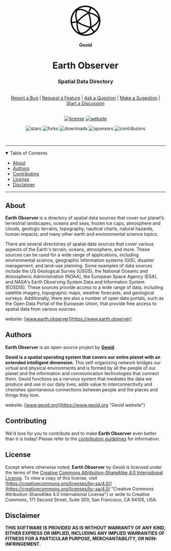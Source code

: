 <p align="center">
    <img src="https://github.com/geoid-org/.assets/blob/6cb85c8d90c9b34d8b3194911a99c4e66d3528df/logo/geoid_logo.png" width="20%" height="20%" alt="Geoid Logo">
</p>
<p align='center' style='border-bottom: none;'><b>Geoid</b></p>
<h1 align='center' style='border-bottom: none;'>Earth Observer</h1>
<h3 align='center'>Spatial Data Directory</h3>
<br/>
<div align="center">
  <a href="https://github.com/geoid-org/earth-observer/issues/new?assignees=&labels=Needs%3A+Triage+%3Amag%3A%2Ctype%3Abug-suspected&template=bug_report.yml">Report a Bug</a>
  |
  <a href="https://github.com/geoid-org/earth-observer/issues/new?assignees=&labels=Needs%3A+Triage+%3Amag%3A%2Ctype%3Afeature-request%2CHelp+wanted+%F0%9F%AA%A7&template=feature_request.yml">Request a Feature</a>
  |
  <a href="https://github.com/geoid-org/earth-observer/issues/new?assignees=&labels=Needs%3A+Triage+%3Amag%3A%2Ctype%3Aquestion&template=question.yml">Ask a Question</a>
  |
  <a href="https://github.com/geoid-org/earth-observer/issues/new?assignees=&labels=Needs%3A+Triage+%3Amag%3A%2Ctype%3Aenhancement&template=suggestion.yml">Make a Sugestion</a>
  |
  <a href="https://github.com/geoid-org/earth-observer/discussions">Start a Discussion</a>
</div>
<br/>
<div align="center">

  [![license](https://img.shields.io/github/license/geoid-org/earth-observer?color=green&label=license&style=flat)](LICENSE.md)
  [![website](https://img.shields.io/website?color=blue&down_color=red&down_message=offline&label=website&style=flat&up_color=green&up_message=online&url=https%3A%2F%2Fwww.earth.observer)](https://www.earth.observer)

  ![stars](https://img.shields.io/github/stars/geoid-org/earth-observer?color=blue&label=stars&style=flat)
  ![forks](https://img.shields.io/github/forks/geoid-org/earth-observer?color=blue&label=forks&style=flat)
  ![downloads](https://img.shields.io/github/downloads/geoid-org/earth-observer/total?color=blue&label=downloads&style=flat)
  ![sponsors](https://img.shields.io/github/sponsors/starling-cloud?color=blue&label=sponsors&style=flat)
  ![contributors](https://img.shields.io/github/contributors/geoid-org/earth-observer?color=blue&label=contributors&style=flat)

</div>
<br/>

---

<details open="open">
<summary>Table of Contents</summary>

- [About](#about)
- [Authors](#authors)
- [Contributing](#contributing)
- [License](#license)
- [Disclaimer](#disclaimer)

</details>

---


## About


**Earth Observer** is a directory of spatial data sources that cover our planet’s terrestrial landscapes, oceans and seas, frozen ice caps, atmosphere and clouds, geologic terrains, topography, nautical charts, natural hazards, human impacts, and many other earth and environmental science topics.

There are several directories of spatial data sources that cover various aspects of the Earth's terrain, oceans, atmosphere, and more. These sources can be used for a wide range of applications, including environmental science, geographic information systems (GIS), disaster management, and land-use planning. Some examples of data sources include the US Geological Survey (USGS), the National Oceanic and Atmospheric Administration (NOAA), the European Space Agency (ESA), and NASA's Earth Observing System Data and Information System (EOSDIS). These sources provide access to a wide range of data, including satellite imagery, topographic maps, weather forecasts, and geological surveys. Additionally, there are also a number of open data portals, such as the Open Data Portal of the European Union, that provide free access to spatial data from various sources.

website: [www.earth.observer](https://www.earth.observer)


## Authors

**Earth Observer** is an open-source project by **[Geoid](https://www.geoid.org "Geoid website")**.

**Geoid is a spatial operating system that covers our entire planet with an extended intelligent dimension.**
This self-organizing network bridges our virtual and physical environments and is formed by all the people of our planet and the information and communication technologies that connect them. Geoid functions as a nervous system that mediates the data we produce and use in our daily lives, adds value to interconnectivity and cherishes spontaneous connections between people and the places and things they love.

website: [www.geoid.org](https://www.geoid.org "Geoid website")


## Contributing

We'd love for you to contribute and to make **Earth Observer** even better than it is today!
Please refer to the [contribution guidelines](.github/CONTRIBUTING.md) for information.


## License

Except where otherwise noted, **Earth Observer** by Geoid is licensed under the terms of the [Creative Commons Attribution-ShareAlike 4.0 International License](https://creativecommons.org/licenses/by-sa/4.0/ "Creative Commons Attribution-ShareAlike 4.0 International License"). To view a copy of this license, visit [https://creativecommons.org/licenses/by-sa/4.0/](https://creativecommons.org/licenses/by-sa/4.0/ "Creative Commons Attribution-ShareAlike 4.0 International License") or write to Creative Commons, 171 Second Street, Suite 300, San Francisco, CA 94105, USA.


## Disclaimer

**THIS SOFTWARE IS PROVIDED AS IS WITHOUT WARRANTY OF ANY KIND, EITHER EXPRESS OR IMPLIED, INCLUDING ANY IMPLIED WARRANTIES OF FITNESS FOR A PARTICULAR PURPOSE, MERCHANTABILITY, OR NON-INFRINGEMENT.**
